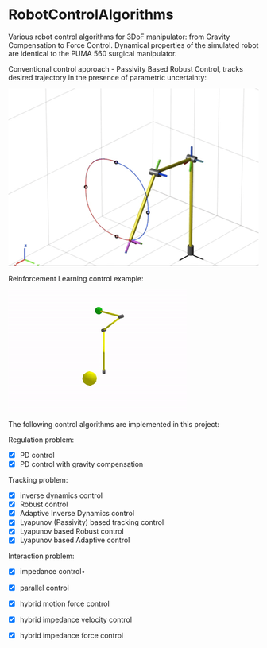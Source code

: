 # RobotControlAlgorithms
Various robot control algorithms for 3DoF manipulator: from Gravity Compensation to Force Control. Dynamical properties of the simulated robot are identical to the PUMA 560 surgical manipulator.




Conventional control approach - Passivity Based Robust Control, tracks desired trajectory 
in the presence of parametric uncertainty:




 ![Passivity Based Robust Control](robust_passive.gif) 












Reinforcement Learning control example:




![Reinforcement Learning control](reinforcement_learning_control.gif) 



The following control algorithms are implemented in this project:  
  
Regulation problem:  
- [x] PD control
- [x] PD control with gravity compensation  

Tracking problem:  
- [x] inverse dynamics control
- [x] Robust control
- [x] Adaptive Inverse Dynamics control
- [x] Lyapunov (Passivity) based tracking control
- [x] Lyapunov based Robust control
- [x] Lyapunov based Adaptive control

Interaction problem:
- [x] impedance control•
- [x] parallel control
- [x] hybrid motion force control
- [x] hybrid impedance velocity control
- [x] hybrid impedance force control






